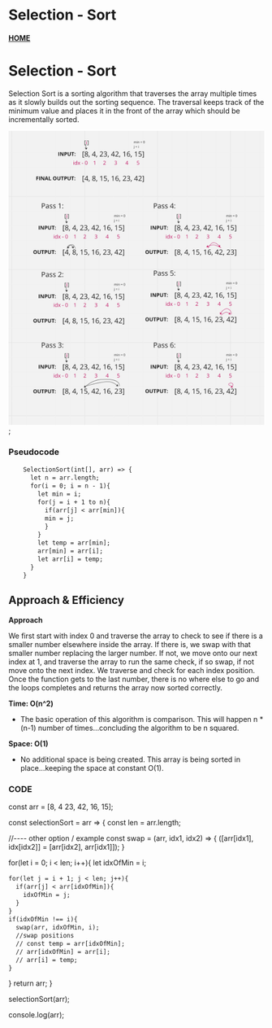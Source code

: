 # Selection - Sort

#### [HOME](https://cesarderio.github.io/reading-notes/)



# Selection - Sort

Selection Sort is a sorting algorithm that traverses the array multiple times as it slowly builds out the sorting sequence. The traversal keeps track of the minimum value and places it in the front of the array which should be incrementally sorted.

![UML](../assets/selectionSort.png);


### Pseudocode

        SelectionSort(int[], arr) => {
          let n = arr.length;
          for(i = 0; i = n - 1){
            let min = i;
            for(j = i + 1 to n){
              if(arr[j] < arr[min]){
              min = j;
              }
            }
            let temp = arr[min];
            arr[min] = arr[i];
            let arr[i] = temp;
          }
        }


## Approach & Efficiency

**Approach**

We first start with index 0 and traverse the array to check to see if there is a smaller number elsewhere inside the array. If there is, we swap with that smaller number replacing the larger number. If not, we move onto our next index at 1, and traverse the array to run the same check, if so swap, if not move onto the next index. We traverse and check for each index position. Once the function gets to the last number, there is no where else to go and the loops completes and returns the array now sorted correctly.


**Time: O(n^2)**

* The basic operation of this algorithm is comparison. This will happen n * (n-1) number of times…concluding the algorithm to be n squared.

**Space: O(1)**

* No additional space is being created. This array is being sorted in place…keeping the space at constant O(1).


### CODE

const arr = [8, 4 23, 42, 16, 15];

const selectionSort = arr => {
  const len = arr.length;

  //---- other option / example
  const swap = (arr, idx1, idx2) => {
    ([arr[idx1], idx[idx2]] = [arr[idx2], arr[idx1]]);
  }

  for(let i = 0; i < len; i++){
    let idxOfMin = i;

    for(let j = i + 1; j < len; j++){
      if(arr[j] < arr[idxOfMin]){
        idxOfMin = j;
      }
    }
    if(idxOfMin !== i){
      swap(arr, idxOfMin, i);
      //swap positions
      // const temp = arr[idxOfMin];
      // arr[idxOfMin] = arr[i];
      // arr[i] = temp;
    }
  }
  return arr;
}

selectionSort(arr);

console.log(arr);

